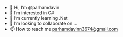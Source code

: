 - 👋 Hi, I’m @parhamdavin
- 👀 I’m interested in C#
- 🌱 I’m currently learning .Net
- 💞️ I’m looking to collaborate on ...
- 📫 How to reach me parhamdavinn3674@gmail.com

<!---
parhamdavin/parhamdavin is a ✨ special ✨ repository because its `README.md` (this file) appears on your GitHub profile.
You can click the Preview link to take a look at your changes.
--->

